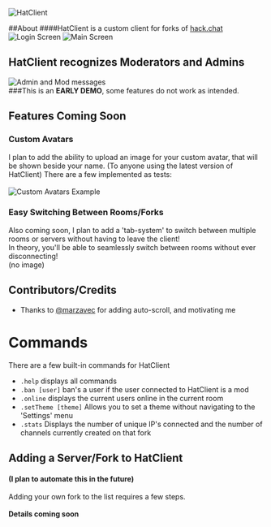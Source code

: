 ![HatClient](http://paswd4.com/s/x84e3q.png)

##About
####HatClient is a custom client for forks of [hack.chat](https://github.com/AndrewBelt/hack.chat "hack.chat")
![Login Screen](http://paswd4.com/s/h8yp3x.png)
![Main Screen](http://paswd4.com/s/wnjh6j.png)

## HatClient recognizes Moderators and Admins
![Admin and Mod messages](http://paswd4.com/s/b3arqj.png)<br>
###This is an **EARLY DEMO**, some features do not work as intended.

## Features Coming Soon
### Custom Avatars
I plan to add the ability to upload an image for your custom avatar, that will be shown beside your name. (To anyone using the latest version of HatClient)
There are a few implemented as tests:<br><br>
![Custom Avatars Example](http://paswd4.com/s/udd742.png)

### Easy Switching Between Rooms/Forks
Also coming soon, I plan to add a 'tab-system' to switch between multiple rooms or servers without having to leave the client!<br>In theory, you'll be able to seamlessly switch between rooms without ever disconnecting!<br>(no image)<br>
## Contributors/Credits
- Thanks to [@marzavec](https://github.com/marzavec) for adding auto-scroll, and motivating me

Commands
========
There are a few built-in commands for HatClient
- `.help` displays all commands
- `.ban [user]` ban's a user if the user connected to HatClient is a mod
- `.online` displays the current users online in the current room
- `.setTheme [theme]` Allows you to set a theme without navigating to the 'Settings' menu
- `.stats` Displays the number of unique IP's connected and the number of channels currently created on that fork

## Adding a Server/Fork to HatClient
#### (I plan to automate this in the future)
Adding your own fork to the list requires a few steps.<br><br>
**Details coming soon**
